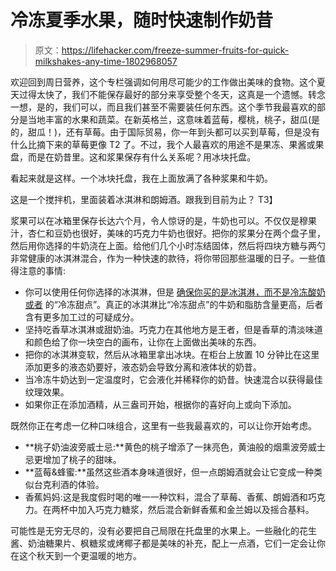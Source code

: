 # 冷冻夏季水果，随时快速制作奶昔

> 原文：<https://lifehacker.com/freeze-summer-fruits-for-quick-milkshakes-any-time-1802968057>

欢迎回到周日营养，这个专栏强调如何用尽可能少的工作做出美味的食物。这个夏天过得太快了，我们不能保存最好的部分来享受整个冬天，这真是一个遗憾。转念一想，是的，我们可以，而且我们甚至不需要装任何东西。这个季节我最喜欢的部分是当地丰富的水果和蔬菜。在新英格兰，这意味着蓝莓，樱桃，桃子，甜瓜(是的，甜瓜！)，还有草莓。由于国际贸易，你一年到头都可以买到草莓，但是没有什么比摘下来的草莓更像 T2 了。不过，我个人最喜欢的用途不是果冻、果酱或果盘，而是在奶昔里。这和浆果保存有什么关系呢？用冰块托盘。



看起来就是这样。一个冰块托盘，我在上面放满了各种浆果和牛奶。

这是一个搅拌机，里面装着冰淇淋和朗姆酒。跟我到目前为止？
T3】

浆果可以在冰箱里保存长达六个月，令人惊讶的是，牛奶也可以。不仅仅是穆果汁，杏仁和豆奶也很好，美味的巧克力牛奶也很好。把你的浆果分在两个盘子里，然后用你选择的牛奶浇在上面。给他们几个小时冻结固体，然后将四块方糖与两勺非常健康的冰淇淋混合，作为一种快速的款待，将你带回那些温暖的日子。一些值得注意的事情:

*   你可以使用任何你选择的冰淇淋，但是 [确保你买的是冰淇淋，而不是冷冻酸奶或者](http://www.nytimes.com/2013/04/17/dining/remembering-when-breyers-ice-cream-was-you-know-ice-cream.html?mcubz=1) 的“冷冻甜点”。真正的冰淇淋比“冷冻甜点”的牛奶和脂肪含量更高，后者含有更多加工过的可疑成分。
*   坚持吃香草冰淇淋或甜奶油。巧克力在其他地方是王者，但是香草的清淡味道和颜色给了你一块空白的画布，让你在上面做出美味的东西。
*   把你的冰淇淋变软，然后从冰箱里拿出冰块。在柜台上放置 10 分钟比在这里添加更多的液态奶要好，液态奶会导致分离和液体状的奶昔。
*   当冷冻牛奶达到一定温度时，它会液化并稀释你的奶昔。快速混合以获得最佳纹理效果。
*   如果你正在添加酒精，从三盎司开始，根据你的喜好向上或向下添加。

既然你正在考虑一亿种口味组合，这里有一些我最喜欢的，可以让你开始考虑。

*   **桃子奶油波旁威士忌:**黄色的桃子增添了一抹亮色，黄油般的烟熏波旁威士忌更增加了桃子的甜味。
*   **蓝莓&蜂蜜:**虽然这些酒本身味道很好，但一点朗姆酒就会让它变成一种类似台克利酒的体验。
*   香蕉妈妈:这是我度假时喝的唯一一种饮料，混合了草莓、香蕉、朗姆酒和巧克力。在两杯中加入巧克力糖浆，然后混合新鲜香蕉和金兰姆以及摇合基料。

可能性是无穷无尽的，没有必要把自己局限在托盘里的水果上。一些融化的花生酱、奶油糖果片、枫糖浆或烤椰子都是美味的补充，配上一点酒，它们一定会让你在这个秋天到一个更温暖的地方。